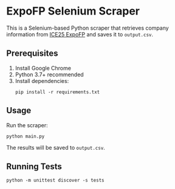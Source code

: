 # ExpoFP Selenium Scraper

This is a Selenium-based Python scraper that retrieves company information from [ICE25 ExpoFP](https://ice25.expofp.com/) and saves it to `output.csv`.

## Prerequisites
1. Install Google Chrome
2. Python 3.7+ recommended
3. Install dependencies:
   ```
   pip install -r requirements.txt
   ```

## Usage
Run the scraper:
```
python main.py
```
The results will be saved to `output.csv`.

## Running Tests
```
python -m unittest discover -s tests
```

<!-- Optionally add contact/contribution info here -->

